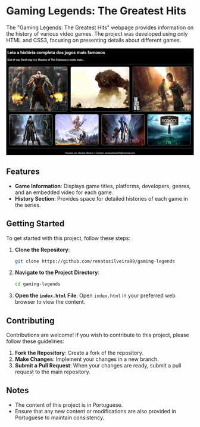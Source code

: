 # Gaming Legends: The Greatest Hits

The "Gaming Legends: The Greatest Hits" webpage provides information on the history of various video games. The project was developed using only HTML and CSS3, focusing on presenting details about different games.

<img src="/screenshot.png" alt="Screenshot of the project">

## Features

- **Game Information**: Displays game titles, platforms, developers, genres, and an embedded video for each game.
- **History Section**: Provides space for detailed histories of each game in the series.

## Getting Started

To get started with this project, follow these steps:

1. **Clone the Repository**:
    ```sh
    git clone https://github.com/renatosilveira99/gaming-legends
    ```

2. **Navigate to the Project Directory**:
    ```sh
    cd gaming-legends
    ```

3. **Open the `index.html` File**:
    Open `index.html` in your preferred web browser to view the content.

## Contributing

Contributions are welcome! If you wish to contribute to this project, please follow these guidelines:

1. **Fork the Repository**: Create a fork of the repository.
2. **Make Changes**: Implement your changes in a new branch.
3. **Submit a Pull Request**: When your changes are ready, submit a pull request to the main repository.

## Notes

- The content of this project is in Portuguese.
- Ensure that any new content or modifications are also provided in Portuguese to maintain consistency.
